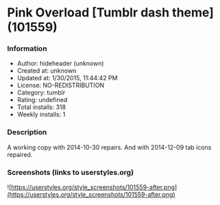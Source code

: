 # Pink Overload [Tumblr dash theme] (101559)

### Information
- Author: hideheader (unknown)
- Created at: unknown
- Updated at: 1/30/2015, 11:44:42 PM
- License: NO-REDISTRIBUTION
- Category: tumblr
- Rating: undefined
- Total installs: 318
- Weekly installs: 1


### Description
A working copy with 2014-10-30 repairs.
And with 2014-12-09 tab icons repaired.


### Screenshots (links to userstyles.org)
![https://userstyles.org/style_screenshots/101559-after.png](https://userstyles.org/style_screenshots/101559-after.png)


